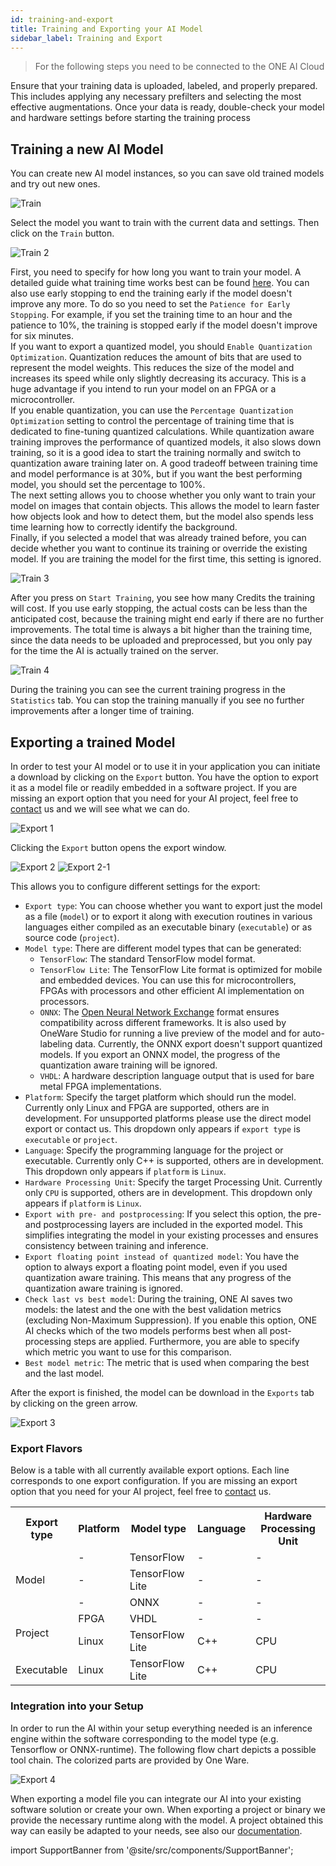 ```yaml
---
id: training-and-export
title: Training and Exporting your AI Model
sidebar_label: Training and Export
---
```


> For the following steps you need to be connected to the ONE AI Cloud

Ensure that your training data is uploaded, labeled, and properly prepared. This includes applying any necessary prefilters and selecting the most effective augmentations. Once your data is ready, double-check your model and hardware settings before starting the training process

## Training a new AI Model

You can create new AI model instances, so you can save old trained models and try out new ones.

![Train](/img/ai/one_ai_plugin/getting_started/train_1.webp)

Select the model you want to train with the current data and settings. Then click on the `Train` button.

![Train 2](/img/ai/one_ai_plugin/getting_started/train_2.webp)

First, you need to specify for how long you want to train your model. A detailed guide what training time works best can be found [here](/docs/one-ai/help/choosing-parameters-guide#training). You can also use early stopping to end the training early if the model doesn't improve any more. To do so you need to set the ``Patience for Early Stopping``. For example, if you set the training time to an hour and the patience to 10%, the training is stopped early if the model doesn't improve for six minutes.  
If you want to export a quantized model, you should ``Enable Quantization Optimization``. Quantization reduces the amount of bits that are used to represent the model weights. This reduces the size of the model and increases its speed while only slightly decreasing its accuracy. This is a huge advantage if you intend to run your model on an FPGA or a microcontroller.  
If you enable quantization, you can use the ``Percentage Quantization Optimization`` setting to control the percentage of training time that is dedicated to fine-tuning quantized calculations. While quantization aware training improves the performance of quantized models, it also slows down training, so it is a good idea to start the training normally and switch to quantization aware training later on. A good tradeoff between training time and model performance is at 30%, but if you want the best performing model, you should set the percentage to 100%.  
The next setting allows you to choose whether you only want to train your model on images that contain objects. This allows the model to learn faster how objects look and how to detect them, but the model also spends less time learning how to correctly identify the background.  
Finally, if you selected a model that was already trained before, you can decide whether you want to continue its training or override the existing model. If you are training the model for the first time, this setting is ignored.

![Train 3](/img/ai/one_ai_plugin/getting_started/train_3.webp)

After you press on `Start Training`, you see how many Credits the training will cost. If you use early stopping, the actual costs can be less than the anticipated cost, because the training might end early if there are no further improvements. The total time is always a bit higher than the training time, since the data needs to be uploaded and preprocessed, but you only pay for the time the AI is actually trained on the server.

![Train 4](/img/ai/Train.png)

During the training you can see the current training progress in the ``Statistics`` tab. You can stop the training manually if you see no further improvements after a longer time of training.

## Exporting a trained Model

In order to test your AI model or to use it in your application you can initiate a download by clicking on the `Export` button. You have the option to export it as a model file or readily embedded in a software project. If you are missing an export option that you need for your AI project, feel free to [contact](/docs/contact) us and we will see what we can do.

![Export 1](/img/ai/one_ai_plugin/getting_started/export_1.png)

Clicking the `Export` button opens the export window.

![Export 2](/img/ai/one_ai_plugin/getting_started/export_2.png)
![Export 2-1](/img/ai/one_ai_plugin/getting_started/export_2-1.png)

This allows you to configure different settings for the export:
- ``Export type``: You can choose whether you want to export just the model as a file (``model``) or to export it along with execution routines in various languages either compiled as an executable binary (``executable``) or as source code (``project``).
- ``Model type``: There are different model types that can be generated:
    - ``TensorFlow``: The standard TensorFlow model format.
    - ``TensorFlow Lite``: The TensorFlow Lite format is optimized for mobile and embedded devices. You can use this for microcontrollers, FPGAs with processors and other efficient AI implementation on processors.
    - ``ONNX``: The [Open Neural Network Exchange](https://onnx.ai/) format ensures compatibility across different frameworks. It is also used by OneWare Studio for running a live preview of the model and for auto-labeling data. Currently, the ONNX export doesn't support quantized models. If you export an ONNX model, the progress of the quantization aware training will be ignored.
    - ``VHDL``: A hardware description language output that is used for bare metal FPGA implementations.
- ``Platform``: Specify the target platform which should run the model. Currently only Linux and FPGA are supported, others are in development. For unsupported platforms please use the direct model export or contact us. This dropdown only appears if ``export type`` is ``executable`` or ``project``.
- ``Language``: Specify the programming language for the project or executable. Currently only C++ is supported, others are in development. This dropdown only appears if ``platform`` is ``Linux``.
- ``Hardware Processing Unit``: Specify the target Processing Unit. Currently only ``CPU`` is supported, others are in development. This dropdown only appears if ``platform`` is ``Linux``.
- ``Export with pre- and postprocessing``: If you select this option, the pre- and postprocessing layers are included in the exported model. This simplifies integrating the model in your existing processes and ensures consistency between training and inference.
- ``Export floating point instead of quantized model``: You have the option to always export a floating point model, even if you used quantization aware training. This means that any progress of the quantization aware training is ignored.
- ``Check last vs best model``: During the training, ONE AI saves two models: the latest and the one with the best validation metrics (excluding Non-Maximum Suppression). If you enable this option, ONE AI checks which of the two models performs best when all post-processing steps are applied. Furthermore, you are able to specify which metric you want to use for this comparison.
- ``Best model metric``: The metric that is used when comparing the best and the last model.

After the export is finished, the model can be download in the `Exports` tab by clicking on the green arrow.

![Export 3](/img/ai/one_ai_plugin/getting_started/export_3.png)

### Export Flavors

Below is a table with all currently available export options. Each line corresponds to one export configuration. If you are missing an export option that you need for your AI project, feel free to [contact](/docs/contact) us.

<table>
  <tr>
    <th>Export type</th>
    <th>Platform</th>
    <th>Model type</th>
    <th>Language</th>
    <th>Hardware Processing Unit</th>
  </tr>
  <tr>
       <td rowspan="3">Model</td>
       <td>-</td>
       <td>TensorFlow</td>
       <td>-</td>
       <td>-</td>
     </tr>
  <tr>
       <td>-</td>
       <td>TensorFlow Lite</td>
       <td>-</td>
       <td>-</td>
     </tr>
  <tr>
       <td>-</td>
       <td>ONNX</td>
       <td>-</td>
       <td>-</td>
     </tr>
  <tr>
       <td rowspan="2">Project</td>
       <td>FPGA</td>
       <td>VHDL</td>
       <td>-</td>
       <td>-</td>
     </tr>
  <tr>
       <td>Linux</td>
       <td>TensorFlow Lite</td>
       <td>C++</td>
       <td>CPU</td>
     </tr>
  <tr>
       <td rowspan="1">Executable</td>
       <td>Linux</td>
       <td>TensorFlow Lite</td>
       <td>C++</td>
       <td>CPU</td>
     </tr>
</table>


### Integration into your Setup

In order to run the AI within your setup everything needed is an inference engine within the software corresponding to the model type (e.g. Tensorflow or ONNX-runtime).
The following flow chart depicts a possible tool chain. The colorized parts are provided by One Ware.

![Export 4](/img/ai/one_ai_plugin/getting_started/export_model_embedding_stacked.png)

When exporting a model file you can integrate our AI into your existing software solution or create your own.
When exporting a project or binary we provide the necessary runtime along with the model. A project obtained this way can easily be adapted to your needs, see also our [documentation](/docs/one-ai/getting-started/documentation-cpp-api).

import SupportBanner from '@site/src/components/SupportBanner';

<SupportBanner subject="ONE AI Training and Export Support" />

